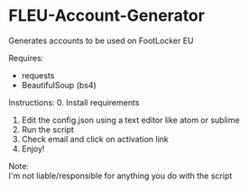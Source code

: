 # FLEU-Account-Generator
Generates accounts to be used on FootLocker EU

Requires:
  - requests
  - BeautifulSoup (bs4)

Instructions:
  0. Install requirements
  1. Edit the config.json using a text editor like atom or sublime
  2. Run the script
  3. Check email and click on activation link
  4. Enjoy!

 Note:</br>
 I'm not liable/responsible for anything you do with the script